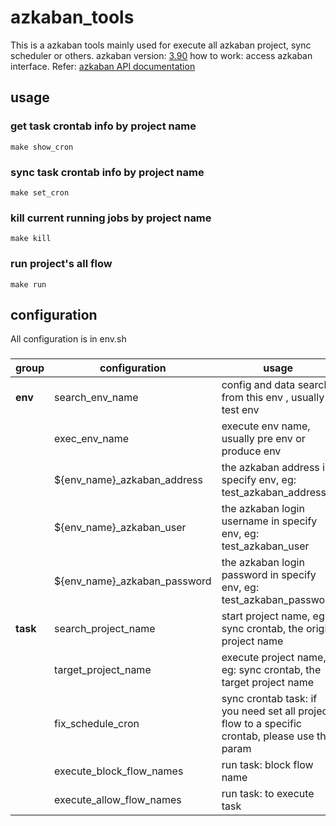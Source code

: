 # azkaban_tools

This is a azkaban tools mainly used for execute all azkaban project, sync scheduler or others.
azkaban version: [3.90](https://github.com/azkaban/azkaban/tree/3.90.0)
how to work: access azkaban interface. Refer: [azkaban API documentation](https://azkaban.readthedocs.io/en/latest/ajaxApi.html)

## usage

### get task crontab info by project name
```
make show_cron
```

### sync task crontab info by project name
```
make set_cron
```

### kill current running jobs by project name
```
make kill
```

### run project's all flow
```
make run
```

## configuration
All configuration is in env.sh


### 

| group | configuration | usage | example |
|----------|-----------------------|-------------------------------|---------------------------------|
| **env**     | search_env_name | config and data search from this env , usually test env | test |
|             | exec_env_name | execute env name, usually pre env or produce env | produce |
|             | ${env_name}_azkaban_address | the azkaban address in specify env, eg: test_azkaban_address | localhost:18888
|             | ${env_name}_azkaban_user | the azkaban login username in specify env, eg: test_azkaban_user | admin |
|             | ${env_name}_azkaban_password | the azkaban login password in specify env, eg: test_azkaban_password | admin123 |
| **task**    | search_project_name | start project name, eg: sync crontab, the origin project name | stg |
|             | target_project_name | execute project name, eg: sync crontab, the target project name | stg |
|             | fix_schedule_cron | sync crontab task: if you need set all project flow to a specific crontab, please use this param | "0 0 18 * * ?" |
|             | execute_block_flow_names | run task: block flow name | "(not_execute_task1|not_execute_task2)" |
|             | execute_allow_flow_names | run task: to execute task | "(to_execute_task1|to_execute_task2)" |